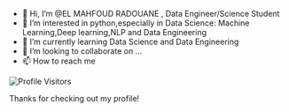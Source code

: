 - 👋 Hi, I’m @EL MAHFOUD RADOUANE , Data Engineer/Science Student
- 👀 I’m interested in python,especially in Data Science: Machine Learning,Deep learning,NLP and Data Engineering
- 🌱 I’m currently learning Data Science and Data Engineering
- 💞️ I’m looking to collaborate on ...
- 📫 How to reach me 
 
<!---
aquam503/aquam503 is a ✨ special ✨ repository because its `README.md` (this file) appears on your GitHub profile.
You can click the Preview link to take a look at your changes.
--->

<!--![Visitors](https://visitor-badge.glitch.me/badge?page_id=YOUR_USERNAME.YOUR_REPOSITORY_NAME)--->

![Profile Visitors](https://visitor-badge.glitch.me/badge?page_id=aquam503.aquam503)


Thanks for checking out my profile!
